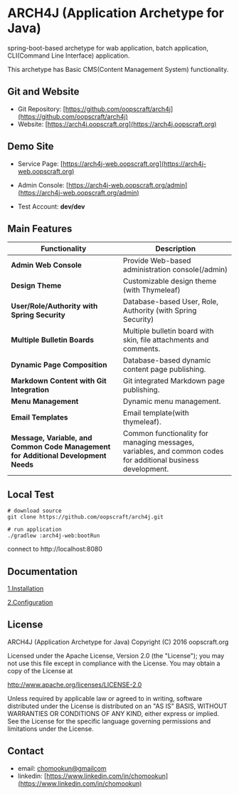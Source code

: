 # ARCH4J (Application Archetype for Java) 

spring-boot-based archetype for wab application, batch application, CLI(Command Line Interface) application.

This archetype has Basic CMS(Content Management System) functionality.

## Git and Website

* Git Repository: [https://github.com/oopscraft/arch4j](https://github.com/oopscraft/arch4j)
* Website: [https://arch4j.oopscraft.org](https://arch4j.oopscraft.org)

## Demo Site

* Service Page: [https://arch4j-web.oopscraft.org](https://arch4j-web.oopscraft.org)

* Admin Console: [https://arch4j-web.oopscraft.org/admin](https://arch4j-web.oopscraft.org/admin)
  
* Test Account: **dev/dev**

## Main Features

| Functionality                                                                      | Description                                                                                                  |
|------------------------------------------------------------------------------------|--------------------------------------------------------------------------------------------------------------|
| **Admin Web Console**                                                              | Provide Web-based administration console(/admin)                                                             |
| **Design Theme**                                                                   | Customizable design theme (with Thymeleaf)                                                                   |
| **User/Role/Authority with Spring Security**                                       | Database-based User, Role, Authority (with Spring Security)                                                  |
| **Multiple Bulletin Boards**                                                       | Multiple bulletin board with skin, file attachments and comments.                                            |
| **Dynamic Page Composition**                                                       | Database-based dynamic content page publishing.                                                              |
| **Markdown Content with Git Integration**                                          | Git integrated Markdown page publishing.                                                                     |
| **Menu Management**                                                                | Dynamic menu management.                                                                                     |
| **Email Templates**                                                                | Email template(with thymeleaf).                                                                              |
| **Message, Variable, and Common Code Management for Additional Development Needs** | Common functionality for managing messages, variables, and common codes for additional business development. |


## Local Test

```shell
# download source
git clone https://github.com/oopscraft/arch4j.git

# run application
./gradlew :arch4j-web:bootRun

```
connect to http://localhost:8080


## Documentation

[1.Installation](doc/01.installation/index.md)

[2.Configuration](doc/02.configuration/index.md)


## License

ARCH4J (Application Archetype for Java)
Copyright (C) 2016 oopscraft.org

Licensed under the Apache License, Version 2.0 (the "License");
you may not use this file except in compliance with the License.
You may obtain a copy of the License at

http://www.apache.org/licenses/LICENSE-2.0

Unless required by applicable law or agreed to in writing, software
distributed under the License is distributed on an "AS IS" BASIS,
WITHOUT WARRANTIES OR CONDITIONS OF ANY KIND, either express or implied.
See the License for the specific language governing permissions and
limitations under the License.


## Contact
* email: [chomookun@gmailcom](mailto:chomookun@gmail.com)
* linkedin: [https://www.linkedin.com/in/chomookun](https://www.linkedin.com/in/chomookun)
